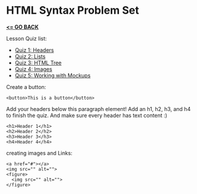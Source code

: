 # HTML Syntax Problem Set

[__<= GO BACK__](../README.md)

Lesson Quiz list:

- [Quiz 1: Headers](index.html)
- [Quiz 2: Lists](index_list.html)
- [Quiz 3: HTML Tree](index_tree.html)
- [Quiz 4: Images](figures/index.html)
- [Quiz 5: Working with Mockups](web-dev-blog/index.html)

Create a button:

```
<button>This is a button</button>
```

Add your headers below this paragraph element! Add an h1, h2, h3, and h4 to finish the quiz. And make sure every header has text content :)

```
<h1>Header 1</h1>
<h2>Header 2</h2>
<h3>Header 3</h3>
<h4>Header 4</h4>
```

creating images and Links:

```
<a href="#"></a>
<img src="" alt="">
<figure>
  <img src="" alt="">
</figure>
```
